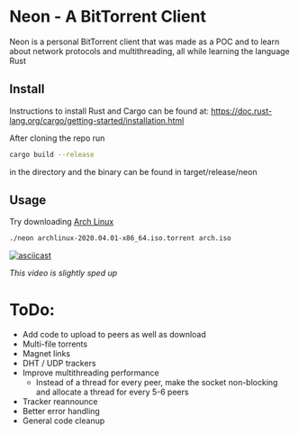 # Neon - A BitTorrent Client

Neon is a personal BitTorrent client that was made as a POC and to learn about network protocols and multithreading, all while learning the language Rust



## Install

Instructions to install Rust and Cargo can be found at: https://doc.rust-lang.org/cargo/getting-started/installation.html

After cloning the repo run

```bash
cargo build --release
```

in the directory and the binary can be found in target/release/neon



## Usage

Try downloading [Arch Linux](https://www.archlinux.org/releng/releases/2020.04.01/torrent/)

```bash
./neon archlinux-2020.04.01-x86_64.iso.torrent arch.iso
```

[![asciicast](https://asciinema.org/a/soDRcbjKx3K4BGjhy1Em7W8kC.svg)](https://asciinema.org/a/soDRcbjKx3K4BGjhy1Em7W8kC?speed=3)

*This video is slightly sped up*

# ToDo:

* Add code to upload to peers as well as download
* Multi-file torrents
* Magnet links
* DHT / UDP trackers
* Improve multithreading performance
  * Instead of a thread for every peer, make the socket non-blocking and allocate a thread for every 5-6 peers
* Tracker reannounce
* Better error handling
* General code cleanup